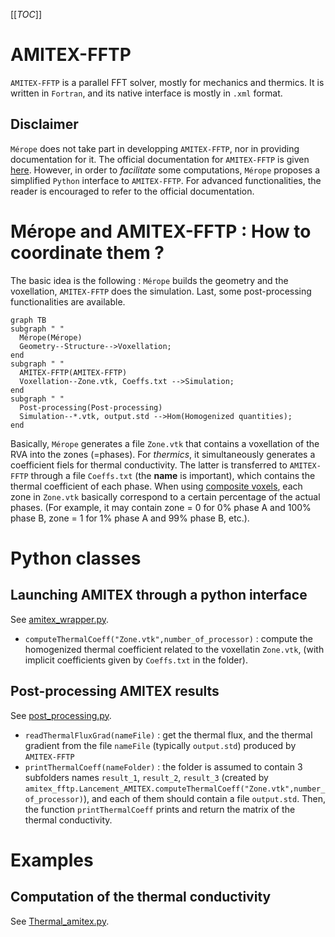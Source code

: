 [[_TOC_]]


# AMITEX-FFTP

`AMITEX-FFTP` is a parallel FFT solver, mostly for mechanics and thermics.
It is written in `Fortran`, and its native interface is mostly in `.xml` format.

## Disclaimer

`Mérope` does not take part in developping `AMITEX-FFTP`, nor in providing documentation for it.
The official documentation for `AMITEX-FFTP` is given [here](http://www.maisondelasimulation.fr/projects/amitex/general/_build/html/map-site.html).
However, in order to *facilitate* some computations, `Mérope` proposes a simplified `Python` interface to `AMITEX-FFTP`.
For advanced functionalities, the reader is encouraged to refer to the official documentation.


# Mérope and AMITEX-FFTP : How to coordinate them ?

The basic idea is the following : `Mérope` builds the geometry and the voxellation, `AMITEX-FFTP` does the simulation.
Last, some post-processing functionalities are available.

```mermaid
graph TB
subgraph " "
  Mérope(Mérope)
  Geometry--Structure-->Voxellation;
end
subgraph " "
  AMITEX-FFTP(AMITEX-FFTP)
  Voxellation--Zone.vtk, Coeffs.txt -->Simulation;
end
subgraph " "
  Post-processing(Post-processing)
  Simulation--*.vtk, output.std -->Hom(Homogenized quantities);
end
```

Basically, `Mérope` generates a file `Zone.vtk` that contains a voxellation of the RVA into the zones (=phases).
For *thermics*, it simultaneously generates a coefficient fiels for thermal conductivity. The latter is transferred to `AMITEX-FFTP` through a file `Coeffs.txt` (the **name** is important), which contains the thermal coefficient of each phase.
When using [composite voxels](doc/VoxellationManual.md), each zone in `Zone.vtk` basically correspond to a certain percentage of the actual phases. (For example, it may contain zone = 0 for 0% phase A and 100% phase B, zone = 1 for 1% phase A and 99% phase B, etc.).

# Python classes

## Launching AMITEX through a python interface

See [amitex_wrapper.py](tools/python/interface_amitex_fftp/amitex_wrapper.py).

- `computeThermalCoeff("Zone.vtk",number_of_processor)` : compute the homogenized thermal coefficient related to the voxellatin `Zone.vtk`, (with implicit coefficients given by `Coeffs.txt` in the folder).

## Post-processing AMITEX results

See [post_processing.py](tools/python/interface_amitex_fftp/post_processing.py).

- `readThermalFluxGrad(nameFile)` : get the thermal flux, and the thermal gradient from the file `nameFile` (typically `output.std`) produced by `AMITEX-FFTP`
- `printThermalCoeff(nameFolder)` : the folder is assumed to contain 3 subfolders names `result_1`, `result_2`, `result_3` (created by `amitex_fftp.Lancement_AMITEX.computeThermalCoeff("Zone.vtk",number_of_processor)`), and each of them should contain a file `output.std`. Then, the function `printThermalCoeff` prints and return the matrix of the thermal conductivity.


# Examples

## Computation of the thermal conductivity

See [Thermal_amitex.py](tests/didacticExamples/buildVoxellation/Thermal_amitex.py).  

